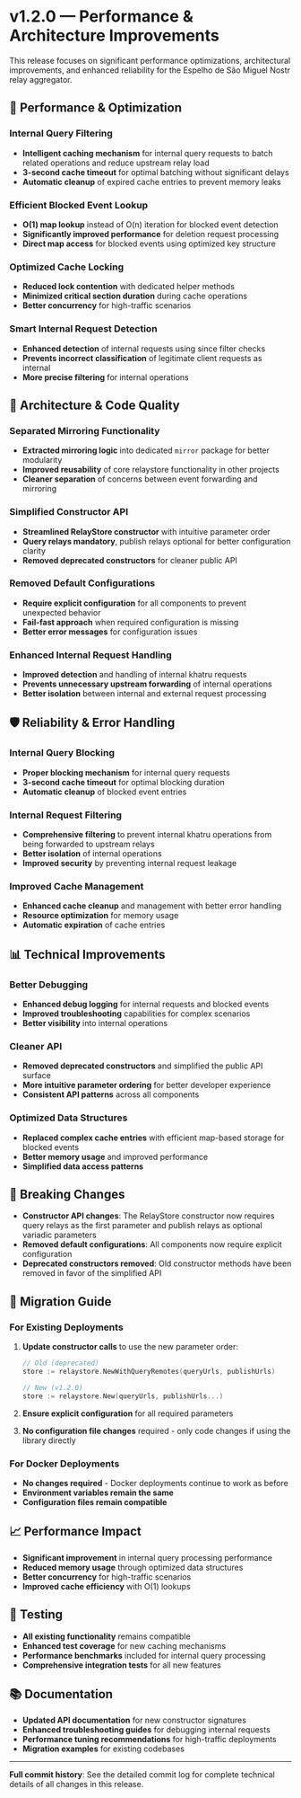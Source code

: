 # v1.2.0 — Performance & Architecture Improvements

This release focuses on significant performance optimizations, architectural improvements, and enhanced reliability for the Espelho de São Miguel Nostr relay aggregator.

## 🚀 Performance & Optimization

### Internal Query Filtering
- **Intelligent caching mechanism** for internal query requests to batch related operations and reduce upstream relay load
- **3-second cache timeout** for optimal batching without significant delays
- **Automatic cleanup** of expired cache entries to prevent memory leaks

### Efficient Blocked Event Lookup
- **O(1) map lookup** instead of O(n) iteration for blocked event detection
- **Significantly improved performance** for deletion request processing
- **Direct map access** for blocked events using optimized key structure

### Optimized Cache Locking
- **Reduced lock contention** with dedicated helper methods
- **Minimized critical section duration** during cache operations
- **Better concurrency** for high-traffic scenarios

### Smart Internal Request Detection
- **Enhanced detection** of internal requests using since filter checks
- **Prevents incorrect classification** of legitimate client requests as internal
- **More precise filtering** for internal operations

## 🔧 Architecture & Code Quality

### Separated Mirroring Functionality
- **Extracted mirroring logic** into dedicated `mirror` package for better modularity
- **Improved reusability** of core relaystore functionality in other projects
- **Cleaner separation** of concerns between event forwarding and mirroring

### Simplified Constructor API
- **Streamlined RelayStore constructor** with intuitive parameter order
- **Query relays mandatory**, publish relays optional for better configuration clarity
- **Removed deprecated constructors** for cleaner public API

### Removed Default Configurations
- **Require explicit configuration** for all components to prevent unexpected behavior
- **Fail-fast approach** when required configuration is missing
- **Better error messages** for configuration issues

### Enhanced Internal Request Handling
- **Improved detection** and handling of internal khatru requests
- **Prevents unnecessary upstream forwarding** of internal operations
- **Better isolation** between internal and external request processing

## 🛡️ Reliability & Error Handling

### Internal Query Blocking
- **Proper blocking mechanism** for internal query requests
- **3-second cache timeout** for optimal blocking duration
- **Automatic cleanup** of blocked event entries

### Internal Request Filtering
- **Comprehensive filtering** to prevent internal khatru operations from being forwarded to upstream relays
- **Better isolation** of internal operations
- **Improved security** by preventing internal request leakage

### Improved Cache Management
- **Enhanced cache cleanup** and management with better error handling
- **Resource optimization** for memory usage
- **Automatic expiration** of cache entries

## 📊 Technical Improvements

### Better Debugging
- **Enhanced debug logging** for internal requests and blocked events
- **Improved troubleshooting** capabilities for complex scenarios
- **Better visibility** into internal operations

### Cleaner API
- **Removed deprecated constructors** and simplified the public API surface
- **More intuitive parameter ordering** for better developer experience
- **Consistent API patterns** across all components

### Optimized Data Structures
- **Replaced complex cache entries** with efficient map-based storage for blocked events
- **Better memory usage** and improved performance
- **Simplified data access patterns**

## 🔄 Breaking Changes

- **Constructor API changes**: The RelayStore constructor now requires query relays as the first parameter and publish relays as optional variadic parameters
- **Removed default configurations**: All components now require explicit configuration
- **Deprecated constructors removed**: Old constructor methods have been removed in favor of the simplified API

## 🚀 Migration Guide

### For Existing Deployments

1. **Update constructor calls** to use the new parameter order:
   ```go
   // Old (deprecated)
   store := relaystore.NewWithQueryRemotes(queryUrls, publishUrls)
   
   // New (v1.2.0)
   store := relaystore.New(queryUrls, publishUrls...)
   ```

2. **Ensure explicit configuration** for all required parameters
3. **No configuration file changes** required - only code changes if using the library directly

### For Docker Deployments

- **No changes required** - Docker deployments continue to work as before
- **Environment variables remain the same**
- **Configuration files remain compatible**

## 📈 Performance Impact

- **Significant improvement** in internal query processing performance
- **Reduced memory usage** through optimized data structures
- **Better concurrency** for high-traffic scenarios
- **Improved cache efficiency** with O(1) lookups

## 🧪 Testing

- **All existing functionality** remains compatible
- **Enhanced test coverage** for new caching mechanisms
- **Performance benchmarks** included for internal query processing
- **Comprehensive integration tests** for all new features

## 📚 Documentation

- **Updated API documentation** for new constructor signatures
- **Enhanced troubleshooting guides** for debugging internal requests
- **Performance tuning recommendations** for high-traffic deployments
- **Migration examples** for existing codebases

---

**Full commit history**: See the detailed commit log for complete technical details of all changes in this release.
